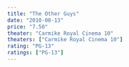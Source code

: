 ```yaml
---
title: "The Other Guys"
date: "2010-08-13"
price: "7.50"
theater: "Carmike Royal Cinema 10"
theaters: ["Carmike Royal Cinema 10"]
rating: "PG-13"
ratings: ["PG-13"]
---
```

